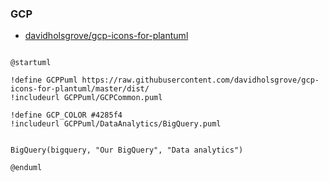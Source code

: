### GCP

- [davidholsgrove/gcp-icons-for-plantuml](https://github.com/davidholsgrove/gcp-icons-for-plantuml)

```plantuml

@startuml

!define GCPPuml https://raw.githubusercontent.com/davidholsgrove/gcp-icons-for-plantuml/master/dist/
!includeurl GCPPuml/GCPCommon.puml

!define GCP_COLOR #4285f4
!includeurl GCPPuml/DataAnalytics/BigQuery.puml


BigQuery(bigquery, "Our BigQuery", "Data analytics")

@enduml

```
